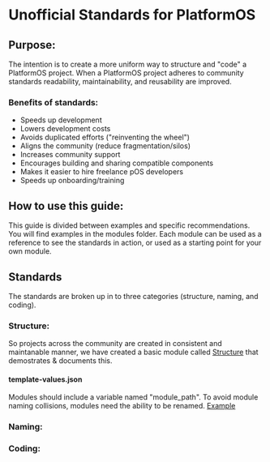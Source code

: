 # Unofficial Standards for PlatformOS

## Purpose:
The intention is to create a more uniform way to structure and "code" a PlatformOS project. When a PlatformOS project adheres to community standards readability, maintainability, and reusability are improved.

### Benefits of standards:

- Speeds up development
- Lowers development costs
- Avoids duplicated efforts ("reinventing the wheel")
- Aligns the community (reduce fragmentation/silos)
- Increases community support
- Encourages building and sharing compatible components
- Makes it easier to hire freelance pOS developers
- Speeds up onboarding/training

## How to use this guide:
This guide is divided between examples and specific recommendations.
You will find examples in the modules folder. Each module can be used as a reference to see the standards in action, or used as a starting point for your own module.

## Standards
The standards are broken up in to three categories (structure, naming, and coding).

### Structure: 
So projects across the community are created in consistent and maintanable manner, we have created a basic module called [Structure](https://github.com/ScottBReynolds/pos-standards/tree/structure/modules/structure) that demostrates & documents this.

#### template-values.json
Modules should include a variable named "module_path". To avoid module naming collisions, modules need the ability to be renamed. [Example](https://github.com/ScottBReynolds/pos-standards/blob/structure/modules/structure/private/template-values.json)

### Naming:


### Coding:
